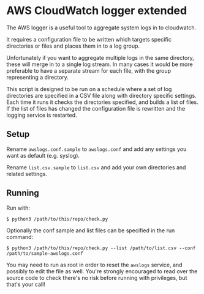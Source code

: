 # AWS CloudWatch logger extended

The AWS logger is a useful tool to aggregate system logs in to cloudwatch.

It requires a configuration file to be written which targets specific directories or files and places them in to a log group.

Unfortunately if you want to aggregate multiple logs in the same directory, these will merge in to a single log stream. In many cases it would be more preferable to have a separate stream for each file, with the group representing a directory.

This script is designed to be run on a schedule where a set of log directories are specified in a CSV file along with directory specific settings. Each time it runs it checks the directories specified, and builds a list of files. If the list of files has changed the configuration file is rewritten and the logging service is restarted.

## Setup

Rename `awslogs.conf.sample` to `awslogs.conf` and add any settings you want as default (e.g. syslog).

Rename `list.csv.sample` to `list.csv` and add your own directories and related settings.

## Running

Run with:

```
$ python3 /path/to/this/repo/check.py
```

Optionally the conf sample and list files can be specified in the run command:

```
$ python3 /path/to/this/repo/check.py --list /path/to/list.csv --conf /path/to/sample-awslogs.conf
```

You may need to run as root in order to reset the `awslogs` service, and possibly to edit the file as well. You're strongly encouraged to read over the source code to check there's no risk before running with privileges, but that's your call!